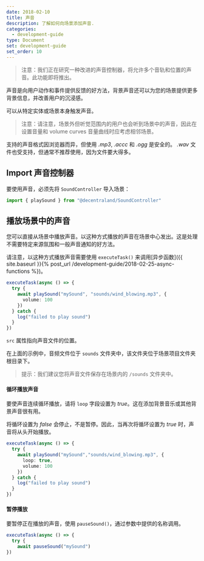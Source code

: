 ```yaml
---
date: 2018-02-10
title: 声音
description: 了解如何向场景添加声音.
categories:
  - development-guide
type: Document
set: development-guide
set_order: 10
---
```


> 注意：我们正在研究一种改进的声音控制器，将允许多个音轨和位置的声音。此功能即将推出。

声音是向用户动作和事件提供反馈的好方法，背景声音还可以为您的场景提供更多背景信息，并改善用户的沉浸感。

可以从特定实体或场景本身触发声音。

> 注意：请注意，场景外但听觉范围内的用户也会听到场景中的声音，因此在设置音量和 volume curves 音量曲线时应考虑相邻场景。

支持的声音格式因浏览器而异，但使用 _.mp3_, _.accc_ 和 _.ogg_ 是安全的。
_.wav_ 文件也受支持，但通常不推荐使用，因为文件要大得多。

## Import 声音控制器

要使用声音，必须先将 `SoundController` 导入场景：

```ts
import { playSound } from "@decentraland/SoundController"
```

## 播放场景中的声音

您可以直接从场景中播放声音。以这种方式播放的声音在场景中心发出。这是处理不需要特定来源氛围和一般声音通知的好方法。

请注意，以这种方式播放声音需要使用 `executeTask()` 来调用[异步函数]({{ site.baseurl }}{% post_url /development-guide/2018-02-25-async-functions %})。

```ts
executeTask(async () => {
  try {
    await playSound("mySound", "sounds/wind_blowing.mp3", {
      volume: 100
    })
  } catch {
    log("failed to play sound")
  }
})
```

`src` 属性指向声音文件的位置。

在上面的示例中，音频文件位于 `sounds` 文件夹中，该文件夹位于场景项目文件夹根目录下。

> 提示：我们建议您将声音文件保存在场景内的 `/sounds` 文件夹中。

#### 循环播放声音

要使声音连续循环播放，请将 `loop` 字段设置为 _true_。这在添加背景音乐或其他背景声音很有用。

将循环设置为 _false_ 会停止，不是暂停。因此，当再次将循环设置为 _true_ 时，声音将从头开始播放。

```ts
executeTask(async () => {
  try {
    await playSound("mySound","sounds/wind_blowing.mp3", {
      loop: true,
      volume: 100
    })
  } catch {
    log("failed to play sound")
  }
})
```

#### 暂停播放

要暂停正在播放的声音，使用 `pauseSound()`，通过参数中提供的名称调用。

```ts
executeTask(async () => {
  try {
    await pauseSound("mySound")
})
```

<!--
Setting playing to false pauses??????
-->
<!--
## Make an entity play a sound

You can add sound to your scene by including a sound component in any entity.

Each entity can only play a single sound file. This limitation can easily be overcome by including multiple invisible entities, each with their own sound file.

The `distanceModel` property of the sound component conditions how the user's distance to the sound's source affects its volume. The model can be _linear_, _exponential_ or _inverse_. When using the linear or exponential model, you can also set the `rolloffFactor` property to set the steepness of the curve.

```ts
```

## Volume curves

You can also change how volume levels relate to distance from the sound source to put more or less emphasis on a sound's location.

```ts
```

## Pool sound objects

A great way to save processing power is to have a series of pooled sound objects and only assign them to entities when needed.

Suppose you have a large amount of balls bouncing around in your scene, and you want to hear a _thump_ sound every time two of them collide. Instead of adding a `sound` component to each ball, each containing a reference to the same audio sample, you can have a couple of instanced sound components ready to be temporarily assigned to any ball that needs them. After the sound is played, the sound components can be unassigned from the entity and wait for the next ball that needs them.

```ts
```
-->
